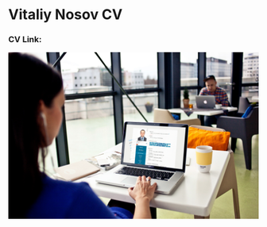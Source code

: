 # Vitaliy Nosov CV
### CV Link: 

<img src="https://raw.githubusercontent.com/VitaliyNosov/Vitaliy-Nosov-CV/refs/heads/new-language/app/img/macbook-cv.jpg">

